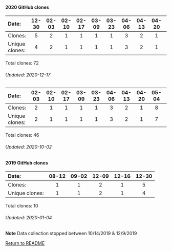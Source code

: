 #### 2020 GitHub clones
Date:		  |        12-30   |       02-03   |       02-10   |       02-17   |       03-09   |       03-23   |       04-06   |       04-13   |       04-20   |       05-04   |       05-11   |       05-25   |       06-15   |       06-22   |       07-13   |       07-20  |  07-27  |  08-03  |  08-10  |  08-24  |  08-31  |  09-07  |  09-14  |  09-21  |  09-28  |  10-05  |  10-19  |  10-26  |  11-02  |  11-30  |  12-07
|:---             |:---:   |:---:  |:---:  |:---:  |:---:  |:---:  |:---:  |:---:  |:---:  |:---:  |:---:  |:---:  |:---:  |:---:  |:---:  |:---:  |:---:  |:---:  |:---:  |:---:  |:---:  |:---:  |:---:  |:---:  |:---:  |:---:  |:---:  |:---:  |:---:  |:---:  |:---:
Clones:		  |        5       |       2       |       1       |       1       |       1       |       1       |       3       |       2       |       1       |       8       |       1       |       1       |       2       |       1       |       1       |       1      |  1      |  1      |  6      |  1      |  1      |  7      |  1      |  1      |  3      |  2      |  2      |  1      |  10     |  2      |  1
Unique            clones:  |       4       |       2       |       1       |       1       |       1       |       1       |       3       |       2       |       1       |       7       |       1       |       1       |       1       |       1       |       1       |      1  |      1  |      1  |      6  |      1  |      1  |      7  |      1  |      1  |      3  |      2  |      1  |      1  |      9  |      2  |      1

Total clones: 72
###### Updated: 2020-12-17



Date:   |       02-03   |       02-10   |       02-17   |       03-09   |       03-23   |       04-06   |       04-13   |       04-20   |       05-04   |       05-11   |       05-25   |  06-15  |  06-22  |  07-13  |  07-20  |  07-27  |  08-03  |  08-10  |  08-24  |  08-31  |  09-07  |  09-14  |  09-21
|:---   |:---:  |:---:  |:---:  |:---:  |:---:  |:---:  |:---:  |:---:  |:---:  |:---:  |:---:  |:---:  |:---:  |:---:  |:---:  |:---:  |:---:  |:---:  |:---:  |:---:  |:---:  |:---:  |:---:
Clones: |       2       |       1       |       1       |       1       |       1       |       3       |       2       |       1       |       8       |       1       |       1       |  2      |  1      |  1      |  1      |  1      |  1      |  6      |  1      |  1      |  7      |  1      |  1
Unique            clones: |       2       |       1       |       1       |       1       |       1       |       3       |       2       |       1       |       7       |       1       |       1  |      1  |      1  |      1  |      1  |      1  |      1  |      6  |      1  |      1  |      7  |      1  |      1

Total clones: 46
###### Updated: 2020-10-02

#### 2019 GitHub clones
Date:    |        08-12   |       09-02   |  12-09  |  12-16 | 12-30 
|:---    |:---:   |:---:  |:---:  |:---: |:---:
Clones:  |        1       |       1       |  2      |  1 | 5 
Unique   clones:  |       1       |       1  |      2  |      1 | 4

Total clones: 10
###### Updated: 2020-01-04
**Note**  Data collection stopped between 10/14/2019 & 12/9/2019

[Return to README](https://github.com/BradleyA/pi-wifi#pi-wifi)
